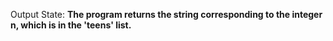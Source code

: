 Output State: **The program returns the string corresponding to the integer n, which is in the 'teens' list.**